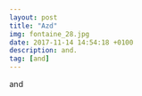 ```yaml
---
layout: post
title: "Azd"
img: fontaine_28.jpg
date: 2017-11-14 14:54:18 +0100
description: and.
tag: [and]
---
```


and